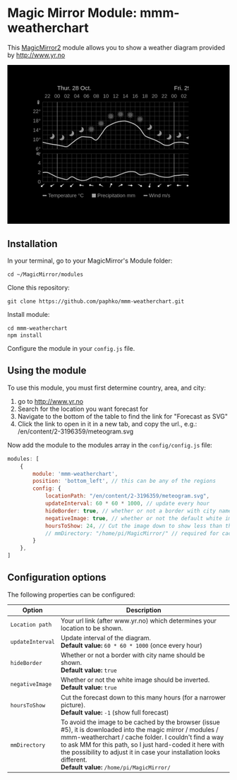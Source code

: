 # Magic Mirror Module: mmm-weatherchart
This [MagicMirror2](https://github.com/MichMich/MagicMirror) module allows you to show a weather diagram provided by http://www.yr.no

![Screenshot](Screenshot.png "Screenshot")


## Installation

In your terminal, go to your MagicMirror's Module folder:
````
cd ~/MagicMirror/modules
````

Clone this repository:
````
git clone https://github.com/paphko/mmm-weatherchart.git
````

Install module:
````
cd mmm-weatherchart
npm install
````

Configure the module in your `config.js` file.

## Using the module

To use this module, you must first determine country, area, and city:

1. go to http://www.yr.no
2. Search for the location you want forecast for
3. Navigate to the bottom of the table to find the link for "Forecast as SVG"
4. Click the link to open in it in a new tab, and copy the url., e.g.: /en/content/2-3196359/meteogram.svg

Now add the module to the modules array in the `config/config.js` file:
````javascript
modules: [
	{
		module: 'mmm-weatherchart',
		position: 'bottom_left', // this can be any of the regions
		config: {
			locationPath: "/en/content/2-3196359/meteogram.svg",
			updateInterval: 60 * 60 * 1000, // update every hour
			hideBorder: true, // whether or not a border with city name should be shown
			negativeImage: true, // whether or not the default white image should be inverted
			hoursToShow: 24, // Cut the image down to show less than the full 48 hour forecast. -1 to show everything.
			// mmDirectory: "/home/pi/MagicMirror/" // required for caching; adjust if it differs
		}
	},
]
````

## Configuration options

The following properties can be configured:


<table width="100%">
	<!-- why, markdown... -->
	<thead>
		<tr>
			<th>Option</th>
			<th width="100%">Description</th>
		</tr>
	<thead>
	<tbody>
		<tr>
			<td><code>Location path</code></td>
			<td>Your url link (after www.yr.no) which determines your location to be shown.</td>
		</tr>
		<tr>
			<td><code>updateInterval</code></td>
			<td>Update interval of the diagram.
				<br><b>Default value:</b> <code>60 * 60 * 1000</code> (once every hour)
			</td>
		</tr>
		<tr>
			<td><code>hideBorder</code></td>
			<td>Whether or not a border with city name should be shown.
				<br><b>Default value:</b> <code>true</code>
			</td>
		</tr>
		<tr>
			<td><code>negativeImage</code></td>
			<td>Whether or not the white image should be inverted.
				<br><b>Default value:</b> <code>true</code>
			</td>
		</tr>
		<tr>
			<td><code>hoursToShow</code></td>
			<td>Cut the forecast down to this many hours (for a narrower picture).
				<br><b>Default value:</b> <code>-1</code> (show full forecast)
			</td>
		</tr>
		<tr>
			<td><code>mmDirectory</code></td>
			<td>To avoid the image to be cached by the browser (issue #5), it is downloaded into the magic mirror / modules / mmm-weatherchart / cache folder.
				I couldn't find a way to ask MM for this path, so I just hard-coded it here with the possibility to adjust it in case your installation looks different.
				<br><b>Default value:</b> <code>/home/pi/MagicMirror/</code>
			</td>
		</tr>
	</tbody>
</table>
